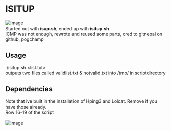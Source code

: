 # ISITUP
![image](https://user-images.githubusercontent.com/8977898/156038061-dd33261a-2ceb-4d3a-b34f-b28e7464319a.png)<br>
Started out with **isup.sh**, ended up with **isitup.sh**<br>
ICMP was not enough, rewrote and reused some parts, cred to gitnepal on github, pogchamp<br>

## Usage
./isitup.sh <list.txt><br>
outputs two files called validlist.txt & notvalid.txt into /tmp/ in scriptdirectory<br>


## Dependencies
Note that ive built in the installation of Hping3 and Lolcat. Remove if you have those already.<br>
Row 16-19 of the script<br><br>
![image](https://user-images.githubusercontent.com/8977898/156039632-22f23a4b-c459-4a46-8865-2811c6f633d8.png)
